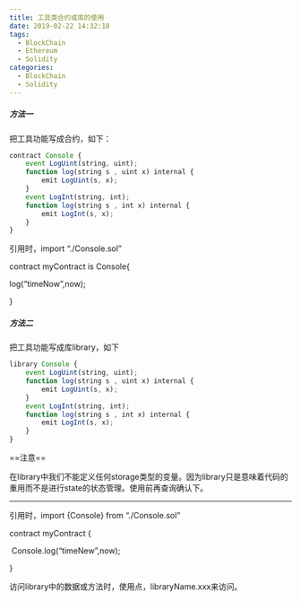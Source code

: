 ```yaml
---
title: 工具类合约或库的使用
date: 2019-02-22 14:32:18
tags: 
  - BlockChain
  - Ethereum
  - Solidity
categories:
  - BlockChain
  - Solidity
---
```




##### 方法一

把工具功能写成合约，如下：

```javascript
contract Console {
    event LogUint(string, uint);
    function log(string s , uint x) internal {
    	emit LogUint(s, x);
    }
	event LogInt(string, int);
	function log(string s , int x) internal {
		emit LogInt(s, x);
	}
}
```

引用时，import “./Console.sol”

contract myContract is Console{ 

log(“timeNow”,now); 

}



##### 方法二

把工具功能写成库library，如下

```javascript
library Console {
    event LogUint(string, uint);
    function log(string s , uint x) internal {
    	emit LogUint(s, x);
    }
    event LogInt(string, int);
    function log(string s , int x) internal {
    	emit LogInt(s, x);
    }
}
```

==注意==

在library中我们不能定义任何storage类型的变量。因为library只是意味着代码的重用而不是进行state的状态管理。使用前再查询确认下。

------

引用时，import {Console} from “./Console.sol”

contract myContract {

​    Console.log(“timeNew”,now);

}

访问library中的数据或方法时，使用点，libraryName.xxx来访问。



